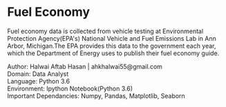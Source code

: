# Fuel Economy

Fuel economy data is collected from vehicle testing at Environmental Protection Agency(EPA's) National Vehicle and Fuel Emissions
Lab in Ann Arbor, Michigan.The EPA provides this data to the government each year, which the Department of Energy uses to publish 
their fuel economy guide.

<p>
Author: Halwai Aftab Hasan | ahkhalwai55@gmail.com</br>
Domain: Data Analyst</br>
Language: Python 3.6</br>
Environment: Ipython Notebook(Python 3.6)</br>
Important Dependancies: Numpy, Pandas, Matplotlib, Seaborn</br>
<p/>

